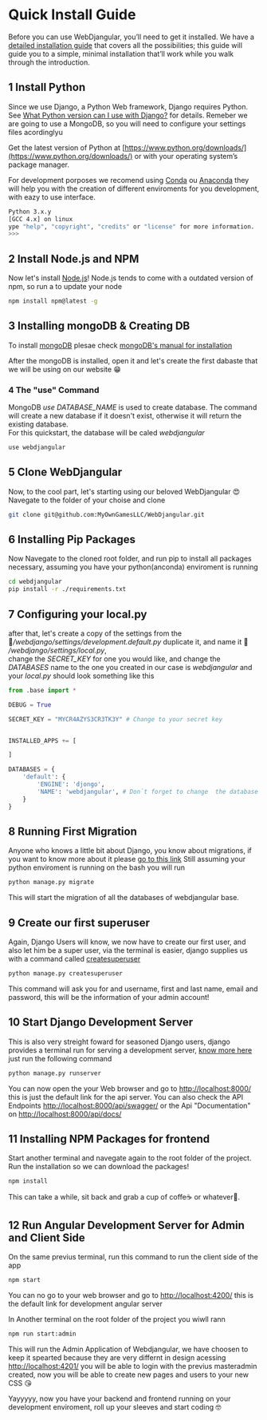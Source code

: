 # Quick Install Guide
Before you can use WebDjangular, you’ll need to get it installed. We have a [detailed installation guide](#todo) that covers all the possibilities; this guide will guide you to a simple, minimal installation that’ll work while you walk through the introduction.

## 1 Install Python
Since we use Django, a Python Web framework, Django requires Python. See [What Python version can I use with Django?](https://docs.djangoproject.com/en/2.1/faq/install/#faq-python-version-support) for details. Remeber we are going to use a MongoDB, so you will need to configure your settings files acordinglyu

Get the latest version of Python at [https://www.python.org/downloads/](https://www.python.org/downloads/) or with your operating system’s package manager.

For development porposes we recomend using [Conda](https://conda.io/docs/) ou [Anaconda](https://www.anaconda.com/) they will help you with the creation of different enviroments for you development, with eazy to use interface.
``` bash 
Python 3.x.y
[GCC 4.x] on linux
ype "help", "copyright", "credits" or "license" for more information.
>>>
```
    
## 2 Install Node.js and NPM
Now let's install [Node.js](https://nodejs.org/en/)! Node.js tends to come with a outdated version of npm, so run a to update your node
``` bash
npm install npm@latest -g
```
## 3 Installing mongoDB & Creating DB
To install [mongoDB](https://docs.mongodb.com/manual/installation/) plesae check [mongoDB's manual for installation](https://docs.mongodb.com/manual/installation/)

After the mongoDB is installed, open it and let's create the first dabaste that we will be using on our website 😁

### 4 The "use" Command
MongoDB *use DATABASE_NAME* is used to create database. The command will create a new database if it doesn't exist, otherwise it will return the existing database.  
For this quickstart, the database will be caled *webdjangular*
``` bash
use webdjangular
```

## 5 Clone WebDjangular
Now, to the cool part, let's starting using our beloved WebDjangular 😍
Navegate to the folder of your choise and clone 
``` bash
git clone git@github.com:MyOwnGamesLLC/WebDjangular.git
```

## 6 Installing Pip Packages
Now Navegate to the cloned root folder, and run pip to install all packages necessary, assuming you have your python(anconda) enviroment is running
``` bash
cd webdjangular
pip install -r ./requirements.txt
```
## 7 Configuring your local.py
after that, let's create a copy of the settings from the 📁*/webdjango/settings/development.default.py* duplicate it, and name it 📁 */webdjango/settings/local.py*,  
change the *SECRET_KEY* for one you would like, and change the *DATABASES* name to the one you created in our case is *webdjangular*
and your *local.py* should look something like this

``` python
from .base import *

DEBUG = True

SECRET_KEY = "MYCR4AZYS3CR3TK3Y" # Change to your secret key


INSTALLED_APPS += [

]

DATABASES = {
    'default': {
        'ENGINE': 'djongo',
        'NAME': 'webdjangular', # Don`t forget to change  the database name the name of the dabase you created
    }
}
```

## 8 Running First Migration
Anyone who knows a little bit about Django, you know about migrations, if you want to know more about it please [go to this link](https://docs.djangoproject.com/en/2.1/topics/migrations/)
Still assuming your python enviroment is running on the bash you will run
``` bash
python manage.py migrate
```
This will start the migration of all the databases of webdjangular base.

## 9 Create our first superuser
Again, Django Users will know, we now have to create our first user, and also let him be a super user, via the terminal is easier, django supplies us with a command called [createsuperuser](https://docs.djangoproject.com/en/2.1/intro/tutorial02/#creating-an-admin-user)
```bash
python manage.py createsuperuser
```
This command will ask you for and username, first and last name, email and password, this will be the information of your admin account!

## 10 Start Django Development Server
This is also very streight foward for seasoned Django users, django provides a terminal run for serving a development server, [know more here](https://docs.djangoproject.com/en/2.1/intro/tutorial02/#start-the-development-server)  
just run the following command
```bash
python manage.py runserver
```
You can now open the your Web browser and go to [http://localhost:8000/](http://localhost:8000/) this is just the default link for the api server. You can also check the API Endpoints [http://localhost:8000/api/swagger/](http://localhost:8000/api/swagger/) or the Api "Documentation" on [http://localhost:8000/api/docs/](http://localhost:8000/api/docs/)

## 11 Installing NPM Packages for frontend
Start another terminal and navegate again to the root folder of the project. 
Run the installation so we can download the packages!
```bash
npm install
```
This can take a while, sit back and grab a cup of coffe☕ or whatever🍺.

## 12 Run Angular Development Server for Admin and Client Side
On the same previus terminal, run this command to run the client side of the app
```bash
npm start
```
You can no go to your web browser and go to [http://localhost:4200/](http://localhost:4200/) this is the default link for development angular server


In Another terminal on the root folder of the project you wiwll rann
```bash
npm run start:admin
```
This will run the Admin Application of Webdjangular, we have choosen to keep it spearted because they are very differnt in design
acessing [http://localhost:4201/](http://localhost:4201/) you will be able to login with the previus masteradmin created, now you will be able to create new pages and users to your new CSS 😘


Yayyyyy, now you have your backend and frontend running on your development enviroment, roll up your sleeves and start coding 🤓 



